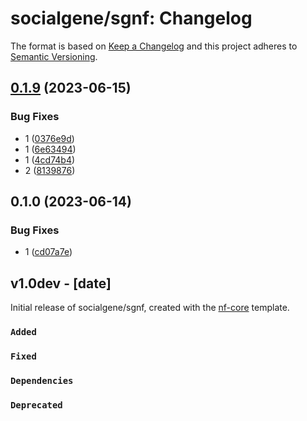 # socialgene/sgnf: Changelog

The format is based on [Keep a Changelog](https://keepachangelog.com/en/1.0.0/)
and this project adheres to [Semantic Versioning](https://semver.org/spec/v2.0.0.html).

## [0.1.9](https://github.com/socialgene/sgnf/compare/0.1.8...v0.1.9) (2023-06-15)


### Bug Fixes

* 1 ([0376e9d](https://github.com/socialgene/sgnf/commit/0376e9ddbf9711b56f63434b0f6ae2d697bf41f8))
* 1 ([6e63494](https://github.com/socialgene/sgnf/commit/6e634947dc60be4d453cdbc284a027a589253e9c))
* 1 ([4cd74b4](https://github.com/socialgene/sgnf/commit/4cd74b4507627906bd5e4a006db9ada1bcb6210c))
* 2 ([8139876](https://github.com/socialgene/sgnf/commit/81398764d28fed2bf32789d17f0a79dd7deca3f0))

## 0.1.0 (2023-06-14)


### Bug Fixes

* 1 ([cd07a7e](https://github.com/socialgene/sgnf/commit/cd07a7e36efa858e98817ff789b6ca0c598d3837))

## v1.0dev - [date]

Initial release of socialgene/sgnf, created with the [nf-core](https://nf-co.re/) template.

### `Added`

### `Fixed`

### `Dependencies`

### `Deprecated`
